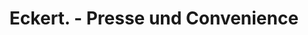 ---
title: "Eckert. - Presse und Convenience"
url: /lauffen-am-neckar/eckert-presse-und-convenience/
shop: Kiosk
---